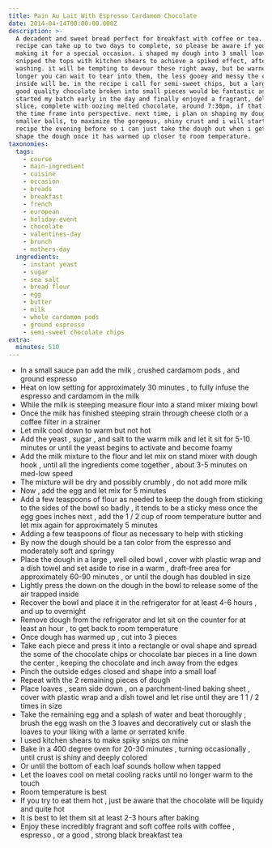 ```yaml
---
title: Pain Au Lait With Espresso Cardamom Chocolate
date: 2014-04-14T00:00:00.000Z
description: >-
  A decadent and sweet bread perfect for breakfast with coffee or tea. this
  recipe can take up to two days to complete, so please be aware if you are
  making it for a special occasion. i shaped my dough into 3 small loaves and
  snipped the tops with kitchen shears to achieve a spiked effect, after egg
  washing. it will be tempting to devour these right away, but be warned, the
  longer you can wait to tear into them, the less gooey and messy the chocolate
  inside will be. in the recipe i call for semi-sweet chips, but a large bar of
  good quality chocolate broken into small pieces would be fantastic as well. i
  started my batch early in the day and finally enjoyed a fragrant, delectable
  slice, complete with oozing melted chocolate, around 7:30pm, if that helps put
  the time frame into perspective. next time, i plan on shaping my dough into
  smaller balls, to maximize the gorgeous, shiny crust and i will start the
  recipe the evening before so i can just take the dough out when i get up and
  shape the dough once it has warmed up closer to room temperature.
taxonomies:
  tags:
    - course
    - main-ingredient
    - cuisine
    - occasion
    - breads
    - breakfast
    - french
    - european
    - holiday-event
    - chocolate
    - valentines-day
    - brunch
    - mothers-day
  ingredients:
    - instant yeast
    - sugar
    - sea salt
    - bread flour
    - egg
    - butter
    - milk
    - whole cardamom pods
    - ground espresso
    - semi-sweet chocolate chips
extra:
  minutes: 510
---
```

 - In a small sauce pan add the milk , crushed cardamom pods , and ground espresso
 - Heat on low setting for approximately 30 minutes , to fully infuse the espresso and cardamom in the milk
 - While the milk is steeping measure flour into a stand mixer mixing bowl
 - Once the milk has finished steeping strain through cheese cloth or a coffee filter in a strainer
 - Let milk cool down to warm but not hot
 - Add the yeast , sugar , and salt to the warm milk and let it sit for 5-10 minutes or until the yeast begins to activate and become foamy
 - Add the milk mixture to the flour and let mix on stand mixer with dough hook , until all the ingredients come together , about 3-5 minutes on med-low speed
 - The mixture will be dry and possibly crumbly , do not add more milk
 - Now , add the egg and let mix for 5 minutes
 - Add a few teaspoons of flour as needed to keep the dough from sticking to the sides of the bowl so badly , it tends to be a sticky mess once the egg goes inches next , add the 1 / 2 cup of room temperature butter and let mix again for approximately 5 minutes
 - Adding a few teaspoons of flour as necessary to help with sticking
 - By now the dough should be a tan color from the espresso and moderately soft and springy
 - Place the dough in a large , well oiled bowl , cover with plastic wrap and a dish towel and set aside to rise in a warm , draft-free area for approximately 60-90 minutes , or until the dough has doubled in size
 - Lightly press the down on the dough in the bowl to release some of the air trapped inside
 - Recover the bowl and place it in the refrigerator for at least 4-6 hours , and up to overnight
 - Remove dough from the refrigerator and let sit on the counter for at least an hour , to get back to room temperature
 - Once dough has warmed up , cut into 3 pieces
 - Take each piece and press it into a rectangle or oval shape and spread the some of the chocolate chips or chocolate bar pieces in a line down the center , keeping the chocolate and inch away from the edges
 - Pinch the outside edges closed and shape into a small loaf
 - Repeat with the 2 remaining pieces of dough
 - Place loaves , seam side down , on a parchment-lined baking sheet , cover with plastic wrap and a dish towel and let rise until they are 1 1 / 2 times in size
 - Take the remaining egg and a splash of water and beat thoroughly , brush the egg wash on the 3 loaves and decoratively cut or slash the loaves to your liking with a lame or serrated knife
 - I used kitchen shears to make spiky snips on mine
 - Bake in a 400 degree oven for 20-30 minutes , turning occasionally , until crust is shiny and deeply colored
 - Or until the bottom of each loaf sounds hollow when tapped
 - Let the loaves cool on metal cooling racks until no longer warm to the touch
 - Room temperature is best
 - If you try to eat them hot , just be aware that the chocolate will be liquidy and quite hot
 - It is best to let them sit at least 2-3 hours after baking
 - Enjoy these incredibly fragrant and soft coffee rolls with coffee , espresso , or a good , strong black breakfast tea
